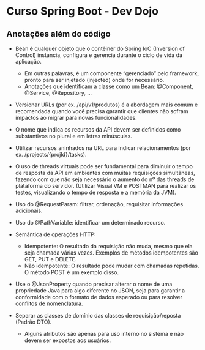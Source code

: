 # Curso Spring Boot - Dev Dojo

## Anotações além do código
- Bean é qualquer objeto que o contêiner do Spring IoC (Inversion of Control) instancia, configura e gerencia durante o ciclo de vida da aplicação.
  - Em outras palavras, é um componente “gerenciado” pelo framework, pronto para ser injetado (injected) onde for necessário.
  - Anotações que identificam a classe como um Bean: @Component, @Service, @Repository, ...
 
- Versionar URLs (por ex. /api/v1/produtos) é a abordagem mais comum e recomendada quando você precisa garantir que clientes não sofram impactos ao migrar para novas funcionalidades.
- O nome que indica os recursos da API devem ser definidos como substantivos no plural e em letras minúsculas.
- Utilizar recursos aninhados na URL para indicar relacionamentos (por ex. /projects/{projId}/tasks).

- O uso de threads virtuais pode ser fundamental para diminuir o tempo de resposta da API em ambientes com muitas requisições simultâneas, fazendo com que não seja necessário o aumento do nº das threads de plataforma do servidor. (Utilizar Visual VM e POSTMAN para realizar os testes, visualizando o tempo de resposta e a memória da JVM).

- Uso do @RequestParam: filtrar, ordenação, requisitar informações adicionais.
- Uso do @PathVariable: identificar um determinado recurso.

- Semântica de operações HTTP:
  - Idempotente: O resultado da requisição não muda, mesmo que ela seja chamada várias vezes. Exemplos de métodos idempotentes são GET, PUT e DELETE.
  - Não idempotente: O resultado pode mudar com chamadas repetidas. O método POST é um exemplo disso.

- Use o @JsonProperty quando precisar alterar o nome de uma propriedade Java para algo diferente no JSON, seja para garantir a conformidade com o formato de dados esperado ou para resolver conflitos de nomenclatura.

- Separar as classes de domínio das classes de requisição/reposta (Padrão DTO).
  - Alguns atributos são apenas para uso interno no sistema e não devem ser expostos aos usuários.

